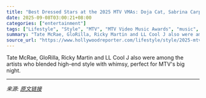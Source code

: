 ```yaml
---
title: "Best Dressed Stars at the 2025 MTV VMAs: Doja Cat, Sabrina Carpenter, Ariana Grande and More"
date: 2025-09-08T03:00:21+08:00
categories: ["entertainment"]
tags: ["Lifestyle", "Style", "MTV", "MTV Video Music Awards", "music", "VMAs", "VMAs 2025"]
summary: "Tate McRae, GloRilla, Ricky Martin and LL Cool J also were among the artists who blended high-end style with whimsy, perfect for MTV's big night."
source_url: "https://www.hollywoodreporter.com/lifestyle/style/2025-mtv-vms-best-looks-what-stars-wore-1236364308/"
---
```


Tate McRae, GloRilla, Ricky Martin and LL Cool J also were among the artists who blended high-end style with whimsy, perfect for MTV's big night.

---

*来源: [原文链接](https://www.hollywoodreporter.com/lifestyle/style/2025-mtv-vms-best-looks-what-stars-wore-1236364308/)*
